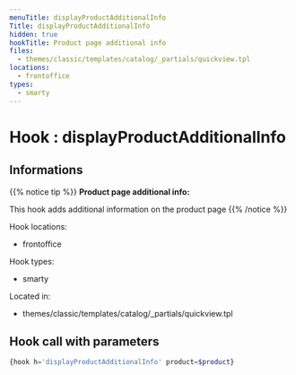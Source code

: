 ```yaml
---
menuTitle: displayProductAdditionalInfo
Title: displayProductAdditionalInfo
hidden: true
hookTitle: Product page additional info
files:
  - themes/classic/templates/catalog/_partials/quickview.tpl
locations:
  - frontoffice
types:
  - smarty
---
```


# Hook : displayProductAdditionalInfo

## Informations

{{% notice tip %}}
**Product page additional info:** 

This hook adds additional information on the product page
{{% /notice %}}

Hook locations: 
  - frontoffice

Hook types: 
  - smarty

Located in: 
  - themes/classic/templates/catalog/_partials/quickview.tpl

## Hook call with parameters

```php
{hook h='displayProductAdditionalInfo' product=$product}
```